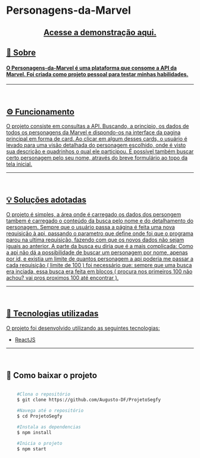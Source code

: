 # Personagens-da-Marvel

<h2 align='center'><a  href='https://quirky-hodgkin-8c5beb.netlify.app/'>Acesse a demonstração aqui.</h2>

## 📖 Sobre

#### O **Personagens-da-Marvel** é uma plataforma que consome a API da Marvel. Foi criada como projeto pessoal para testar minhas habilidades.

---

</br>

## ⚙ Funcionamento

O projeto consiste em consultas a API. Buscando, a principio, os dados de todos os personagens da Marvel e dispondo-os na interface da pagina principal em forma de card. Ao clicar em algum desses cards, o usuário é levado para uma visão detalhada do personagem escolhido, onde é visto sua descrição e quadrinhos o qual ele participou. É possível também buscar certo personagem pelo seu nome, através do breve formulário ao topo da tela inicial.

---

</br>

## 💡 Soluções adotadas

O projeto é simples, a área onde é carregado os dados dos persongem tambem é carregado o conteúdo da busca pelo nome e do detalhamento do personagem. Sempre que o usuário passa a página é feita uma nova requisição à api, passando o parametro que define onde foi que o programa parou na ultima requisição, fazendo com que os novos dados não sejam iguais ao anterior. A parte da busca eu diria que é a mais complicada: Como a api não dá a possibilidade de buscar um personagem por nome, apenas por id, e existia um limite de quantos personagem a api poderia me passar a cada requisição ( limite de 100 ) foi necessário que: sempre que uma busca era inciada, essa busca era feita em blocos ( procura nos primeiros 100 não achou? vai pros proximos 100 até encontrar ).

---

</br>

## 💾 Tecnologias utilizadas

O projeto foi desenvolvido utilizando as seguintes tecnologias:

- [ReactJS](https://pt-br.reactjs.org/)

---

</br>

## 📁 Como baixar o projeto

```bash

    #Clona o repositório
    $ git clone https://github.com/Augusto-DF/ProjetoSegfy

    #Navega até o repositório
    $ cd ProjetoSegfy

    #Instala as dependencias
    $ npm install

    #Inicia o projeto
    $ npm start
```
